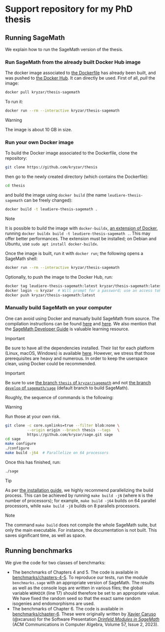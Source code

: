 # Support repository for my PhD thesis

## Running SageMath

We explain how to run the SageMath version of the thesis.

### Run SageMath from the already built Docker Hub image

The docker image associated to [the Dockerfile](Dockerfile) has already been built, and was pushed to [the Docker Hub](https://hub.docker.com/repository/docker/kryzar/thesis-sagemath). It can directly be used. First of all, *pull* the image:

```bash
docker pull kryzar/thesis-sagemath
```

To run it:

```bash
docker run --rm --interactive kryzar/thesis-sagemath
```

> [!WARNING]
> The image is about 10 GB in size.

### Run your own Docker image

To build the Docker image associated to the Dockerfile, clone
the repository:

```bash
git clone https://github.com/kryzar/thesis
```

then go to the newly created directory (which contains the Dockerfile):

```bash
cd thesis
```

and build the image using `docker build` (the name `leudiere-thesis-sagemath` can be freely changed):

```bash
docker build -t leudiere-thesis-sagemath .
```

> [!NOTE]
> It is possible to build the image with `docker-buildx`, [an extension of Docker](https://docs.docker.com/reference/cli/docker/buildx/), running `docker buildx build -t leudiere-thesis-sagemath .`. This may offer better performances. The extension must be installed; on Debian and Ubuntu, use `sudo apt install docker-buildx`.

Once the image is built, run it with `docker run`; the following opens a SageMath shell:

```bash
docker run --rm --interactive kryzar/thesis-sagemath
```

Optionally, to push the image to the Docker Hub, run:

```bash
docker tag leudiere-thesis-sagemath:latest kryzar/thesis-sagemath:latest
docker login -u kryzar  # Will prompt for a password; use an access token
docker push kryzar/thesis-sagemath:latest
```

### Manually build SageMath on your computer

One can avoid using Docker and manually build SageMath from source. The compilation instructions can be found [here](https://doc.sagemath.org/html/en/installation/source.html) and [here](https://github.com/sagemath/sage/?tab=readme-ov-file#instructions-to-build-from-source). We also mention that the [SageMath Developer Guide](https://doc.sagemath.org/html/en/developer/index.html) is valuable learning resource.

> [!IMPORTANT]
> Be sure to have all the dependencies installed. Their list for each platform (Linux, macOS, Windows) is available [here](https://github.com/sagemath/sage/?tab=readme-ov-file#instructions-to-build-from-source). However, we stress that those prerequisites are heavy and numerous. In order to keep the userspace clean, using Docker could be recommended.

> [!IMPORTANT]
> Be sure to use [the branch `thesis` of `kryzar/sagemath`](https://github.com/kryzar/sage/tree/thesis) and not [the branch `develop` of `sagemath/sage`](https://github.com/sagemath/sage) (default branch to build SageMath).

Roughly, the sequence of commands is the following:

> [!WARNING]
> Run those at your own risk.

```bash
git clone -c core.symlinks=true --filter blob:none \
          --origin origin --branch thesis --tags   \
          https://github.com/kryzar/sage.git sage
cd sage
make configure
./configure
make build -j64  # Parallelize on 64 processors
```
Once this has finished, run:

```bash
./sage
```

> [!TIP]
> As per [the installation guide](https://github.com/sagemath/sage), we highly recommend parallelizing the build process. This can be achieved by running `make build -jN` (where `N` is the number of processors); for example, `make build -j64` builds on 64 parallel processors, while `make build -j8` builds on 8 parallels processors.

> [!NOTE]
> The command `make build` does not compile the whole SageMath suite, but only the main executable. For instance, the documentation is not built. This saves significant time, as well as space.

## Running benchmarks

We give the code for two classes of benchmarks:
- The benchmarks of Chapters 4 and 5. The code is available in [benchmarks/chapters-4-5](benchmarks/chapters-4-5). To reproduce our tests, run the module `benchmarks.sage` with an appropriate version of SageMath. The results as well as the console logs are written in various files; the global variable `WORKDIR` (line 17) should therefore be set to an appropriate value. We have fixed the random seed so that the exact same random isogenies and endomorphisms are used.
- The benchmarks of Chapter 6. The code is available in [benchmarks/chapter-6](benchmarks/chapter-6). These were originally written by [Xavier Caruso](https://xavier.caruso.ovh/) (@xcaruso) for the Software Presentation [*Drinfeld Modules in SageMath*](https://dl.acm.org/doi/10.1145/3614408.3614417) (ACM Communications in Computer Algebra, Volume 57, Issue 2, 2023).

